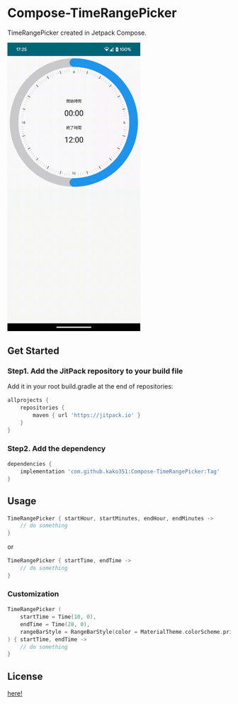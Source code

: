 # Compose-TimeRangePicker

TimeRangePicker created in Jetpack Compose.

<img src="https://github.com/kako351/Compose-TimeRangePicker/blob/main/images/screenshot-v1.gif" width="300">

## Get Started

### Step1. Add the JitPack repository to your build file
Add it in your root build.gradle at the end of repositories:

```groovy
allprojects {
    repositories {
        maven { url 'https://jitpack.io' }
    }
}
```

### Step2. Add the dependency
```groovy
dependencies {
    implementation 'com.github.kako351:Compose-TimeRangePicker:Tag'
}
```

## Usage

```kotlin
TimeRangePicker { startHour, startMinutes, endHour, endMinutes ->
    // do something
}
```

or 

```kotlin
TimeRangePicker { startTime, endTime ->
    // do something
}
```

### Customization

```kotlin
TimeRangePicker (
    startTime = Time(10, 0),
    endTime = Time(20, 0),
    rangeBarStyle = RangeBarStyle(color = MaterialTheme.colorScheme.primary)
) { startTime, endTime ->
    // do something
}
```
## License

[here!](https://github.com/kako351/Compose-TimeRangePicker/blob/main/LICENSE)
